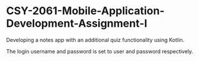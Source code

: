 # CSY-2061-Mobile-Application-Development-Assignment-I
Developing a notes app with an additional quiz functionality using Kotlin.

The login username and password is set to user and password respectively.
